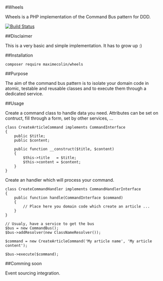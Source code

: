 #Wheels

Wheels is a PHP implementation of the Command Bus pattern for DDD.

[![Build Status](https://travis-ci.org/maximecolin/wheels.svg)](https://travis-ci.org/maximecolin/wheels)

##Disclaimer

This is a very basic and simple implementation. It has to grow up :)

##Installation

```
composer require maximecolin/wheels
```

##Purpose

The aim of the command bus pattern is to isolate your domain code in atomic, testable and reusable classes and to execute them through a dedicated service.

##Usage

Create a command class to handle data you need. Attributes can be set on contruct, fill through a form, set by other services, ...

```
class CreateArticleCommand implements CommandInterface
{
	public $title;
	public $content;
	
	public function __construct($title, $content)
	{
		$this->title   = $title;
		$this->content = $content;
	}
}
```

Create an handler which will process your command.

```
class CreateCommandHandler implements CommandHandlerInterface
{
	public function handle(CommandInterface $command)
	{
		// Place here you domain code which create an article ...
	}
}
```



```
// Usualy, have a service to get the bus
$bus = new CommandBus();
$bus->addResolver(new ClassNameResolver());

$command = new CreateArticleCommand('My article name', 'My article content');

$bus->execute($command);
```

##Comming soon

Event sourcing integration.

